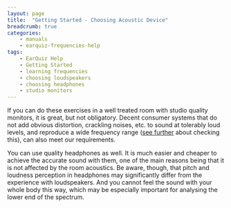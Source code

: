 ```yaml
---
layout: page
title:  "Getting Started - Choosing Acoustic Device"
breadcrumb: true
categories:
    - manuals
    - earquiz-frequencies-help
tags:
    - EarQuiz Help
    - Getting Started
    - learning frequencies
    - choosing loudspeakers
    - choosing headphones
    - studio monitors
---
```


If you can do these exercises in a well treated room with studio quality monitors, it is great, 
but not obligatory. Decent consumer systems that do not add obvious distortion, crackling noises, etc. to sound 
at tolerably loud levels, and reproduce a wide frequency range 
([see further](#checking-frequency-range) about checking this), can also meet our requirements. 

You can use quality headphones as well. It is much easier and cheaper to achieve the accurate sound with them, 
one of the main reasons being that it is not affected by the room acoustics. Be aware, though, that pitch and loudness 
perception in headphones may significantly differ from the experience with loudspeakers. And you cannot feel the sound 
with your whole body this way, which may be especially important for analysing the lower end of the spectrum.